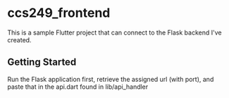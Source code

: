 # ccs249_frontend

This is a sample Flutter project that can connect to the Flask backend I've created.

## Getting Started

Run the Flask application first, retrieve the assigned url (with port), and paste that in the api.dart found in lib/api_handler

